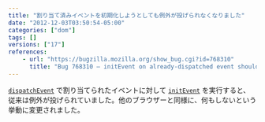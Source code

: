 ```yaml
---
title: "割り当て済みイベントを初期化しようとしても例外が投げられなくなりました"
date: "2012-12-03T03:50:54-05:00"
categories: ["dom"]
tags: []
versions: ["17"]
references:
    - url: "https://bugzilla.mozilla.org/show_bug.cgi?id=768310"
      title: "Bug 768310 – initEvent on already-dispatched event should be a noop (rather than throwing)"
---
```

[`dispatchEvent`](https://developer.mozilla.org/docs/DOM/element.dispatchEvent) で割り当てられたイベントに対して [`initEvent`](https://developer.mozilla.org/docs/DOM/event.initEvent) を実行すると、従来は例外が投げられていました。他のブラウザーと同様に、何もしないという挙動に変更されました。
